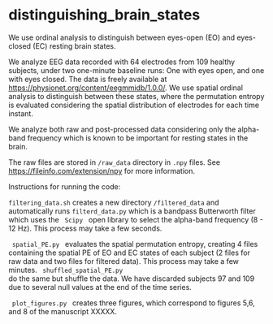 # distinguishing_brain_states

We use ordinal analysis to distinguish between eyes-open (EO) and eyes-closed (EC) resting brain states. 

We analyze EEG data recorded with 64 electrodes from 109 healthy subjects, under two one-minute baseline runs: One with eyes open, and one with eyes closed. The data is freely available at https://physionet.org/content/eegmmidb/1.0.0/. We use spatial ordinal analysis to distinguish between these states, where the permutation entropy is evaluated considering the spatial distribution of electrodes for each time instant. 

We analyze both raw and post-processed data considering only the alpha-band frequency which is known to be important for resting states in the brain. 

The raw files are stored in <code>/raw_data</code> directory in <code>.npy</code> files. See https://fileinfo.com/extension/npy for more information. 

Instructions for running the code:

<code>filtering_data.sh</code> creates a new directory <code>/filtered_data</code> and automatically runs <code>filterd_data.py</code> which is a bandpass Butterworth filter which uses the <code> Scipy </code> open library to select the alpha-band frequency (8 - 12 Hz). This process may take a few seconds.

<code> spatial_PE.py </code> evaluates the spatial permutation entropy, creating 4 files containing the spatial PE of EO and EC states of each subject (2 files for raw data and two files for filtered data). This process may take a few minutes. <code> shuffled_spatial_PE.py </code> do the same but shuffle the data. We have discarded subjects 97 and 109 due to several null values at the end of the time series. 

<code> plot_figures.py </code> creates three figures, which correspond to figures 5,6, and 8 of the manuscript XXXXX.  

